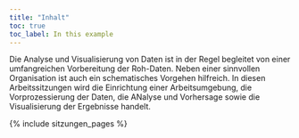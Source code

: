 ```yaml
---
title: "Inhalt"
toc: true
toc_label: In this example
---
```



Die Analyse und Visualisierung von Daten ist in der Regel begleitet von einer umfangreichen Vorbereitung der Roh-Daten. Neben einer sinnvollen Organisation ist auch ein schematisches Vorgehen hilfreich. In diesen Arbeitssitzungen wird die Einrichtung einer Arbeitsumgebung, die Vorprozessierung der Daten, die ANalyse und Vorhersage sowie die Visualisierung der Ergebnisse handelt. 
<!--more-->



{% include sitzungen_pages %}
